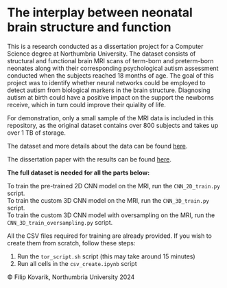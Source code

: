 # The interplay between neonatal brain structure and function

This is a research conducted as a dissertation project for a Computer Science degree at Northumbria University. The dataset consists of structural and functional brain MRI scans of term-born and preterm-born neonates along with their corresponding psychological autism assessment conducted when the subjects reached 18 months of age. The goal of this project was to identify whether neural networks could be employed to detect autism from biological markers in the brain structure. Diagnosing autism at birth could have a positive impact on the support the newborns receive, which in turn could improve their quiality of life.

For demonstration, only a small sample of the MRI data is included in this repository, as the original dataset contains over 800 subjects and takes up over 1 TB of storage.

The dataset and more details about the data can be found [here](https://www.developingconnectome.org).

The dissertation paper with the results can be found [here](The%20interplay%20between%20neonatal%20brain%20structure%20and%20function.pdf).

**The full dataset is needed for all the parts below:**

To train the pre-trained 2D CNN model on the MRI, run the `CNN_2D_train.py` script.  
To train the custom 3D CNN model on the MRI, run the `CNN_3D_train.py` script.  
To train the custom 3D CNN model with oversampling on the MRI, run the `CNN_3D_train_oversampling.py` script.  

All the CSV files required for training are already provided. If you wish to create them from scratch, follow these steps:  
1. Run the `tor_script.sh` script (this may take around 15 minutes)  
2. Run all cells in the `csv_create.ipynb` script

&copy; Filip Kovarik, Northumbria University 2024